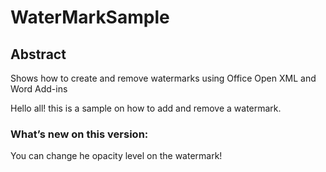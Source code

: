 
# WaterMarkSample

## Abstract

Shows how to create and remove watermarks using Office Open XML and Word Add-ins

Hello all! this is a sample on how to add and remove a watermark.

### What’s new on this version:

You can change he opacity level on the watermark!
